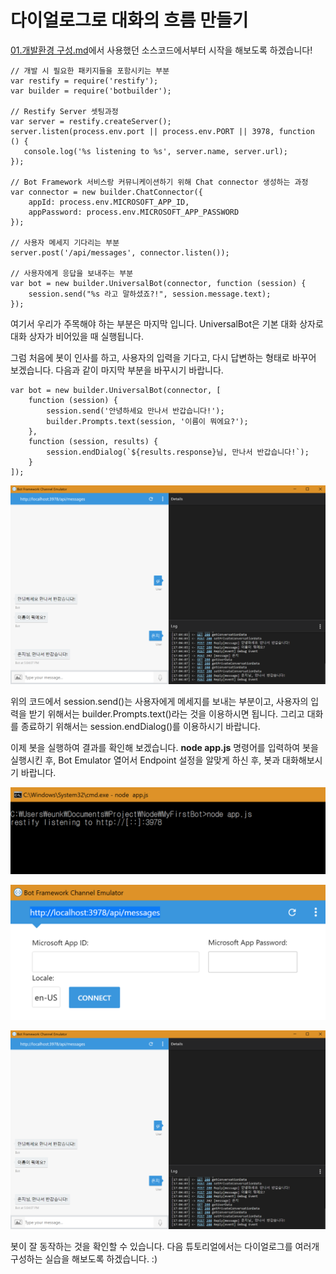 # 다이얼로그로 대화의 흐름 만들기

[01.개발환경 구성.md](https://github.com/angie4u/BotFramework/blob/master/Tutorials/01.%EA%B0%9C%EB%B0%9C%ED%99%98%EA%B2%BD%20%EA%B5%AC%EC%84%B1.md)에서 사용했던 소스코드에서부터 시작을 해보도록 하겠습니다! 

```
// 개발 시 필요한 패키지들을 포함시키는 부분
var restify = require('restify');
var builder = require('botbuilder');

// Restify Server 셋팅과정
var server = restify.createServer();
server.listen(process.env.port || process.env.PORT || 3978, function () {
   console.log('%s listening to %s', server.name, server.url); 
});

// Bot Framework 서비스랑 커뮤니케이션하기 위해 Chat connector 생성하는 과정
var connector = new builder.ChatConnector({
    appId: process.env.MICROSOFT_APP_ID,
    appPassword: process.env.MICROSOFT_APP_PASSWORD
});

// 사용자 메세지 기다리는 부분 
server.post('/api/messages', connector.listen());

// 사용자에게 응답을 보내주는 부분
var bot = new builder.UniversalBot(connector, function (session) {
    session.send("%s 라고 말하셨죠?!", session.message.text);
});
``` 

여기서 우리가 주목해야 하는 부분은 마지막 입니다. UniversalBot은 기본 대화 상자로 대화 상자가 비어있을 때 실행됩니다.  

그럼 처음에 봇이 인사를 하고, 사용자의 입력을 기다고, 다시 답변하는 형태로 바꾸어 보겠습니다. 
다음과 같이 마지막 부분을 바꾸시기 바랍니다. 

```
var bot = new builder.UniversalBot(connector, [
    function (session) {
        session.send('안녕하세요 만나서 반갑습니다!');
        builder.Prompts.text(session, '이름이 뭐에요?');
    },
    function (session, results) {
        session.endDialog(`${results.response}님, 만나서 반갑습니다!`);
    }
]);
```
![3-002](./images/3-002.PNG)

위의 코드에서 session.send()는 사용자에게 메세지를 보내는 부분이고, 사용자의 입력을 받기 위해서는 builder.Prompts.text()라는 것을 이용하시면 됩니다. 그리고 대화를 종료하기 위해서는 session.endDialog()를 이용하시기 바랍니다.

이제 봇을 실행하여 결과를 확인해 보겠습니다. **node app.js** 명령어를 입력하여 봇을 실행시킨 후, Bot Emulator 열어서 Endpoint 설정을 알맞게 하신 후, 봇과 대화해보시기 바랍니다. 

![3-003](./images/3-003.PNG)

![3-004](./images/3-004.PNG)

![3-002](./images/3-002.PNG)

봇이 잘 동작하는 것을 확인할 수 있습니다. 다음 튜토리얼에서는 다이얼로그를 여러개 구성하는 실습을 해보도록 하겠습니다. :)










